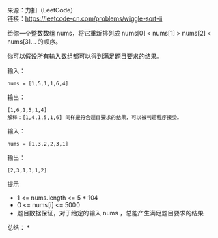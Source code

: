 
来源：力扣（LeetCode）  
链接：https://leetcode-cn.com/problems/wiggle-sort-ii

给你一个整数数组 nums，将它重新排列成 nums[0] < nums[1] > nums[2] < nums[3]... 的顺序。

你可以假设所有输入数组都可以得到满足题目要求的结果。



输入：
```
nums = [1,5,1,1,6,4]
```
输出：
```
[1,6,1,5,1,4]
解释：[1,4,1,5,1,6] 同样是符合题目要求的结果，可以被判题程序接受。
```

输入：
```
nums = [1,3,2,2,3,1]
```
输出：
```
[2,3,1,3,1,2]
```

提示
* 1 <= nums.length <= 5 * 104
* 0 <= nums[i] <= 5000
* 题目数据保证，对于给定的输入 nums ，总能产生满足题目要求的结果

总结：
* 

